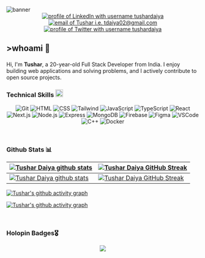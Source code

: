 <picture>
  <source media="(prefers-color-scheme: dark)" srcset="https://github.com/tushar-daiya/tushar-daiya/assets/108505673/6e1345e9-c83c-4906-b4d3-6cff1cbc5916">
  <source media="(prefers-color-scheme: light)" srcset="https://github.com/tushar-daiya/tushar-daiya/assets/108505673/e7f65af2-7d78-408e-a265-ad590b61f389">
  <img alt="banner" src="https://github.com/tushar-daiya/tushar-daiya/assets/108505673/6e1345e9-c83c-4906-b4d3-6cff1cbc5916">
</picture>

<br>
<div align="center">
<a href="https://www.linkedin.com/in/tushardaiya/"><img src="https://img.shields.io/badge/LinkedIn-c778dd?style=for-the-badge&logo=linkedin&logoColor=ffffff" alt="profile of LinkedIn with username tushardaiya" /></a>
<a href="mailto:tdaiya02@gmail.com"><img src="https://img.shields.io/badge/Gmail-c778dd?style=for-the-badge&logo=gmail&logoColor=ffffff" alt="email of Tushar i.e.   tdaiya02@gmail.com" /></a> 
<a href="https://twitter.com/tushardaiya"><img src="https://img.shields.io/badge/Twitter-c778dd?style=for-the-badge&logo=x&logoColor=ffffff" alt="profile of Twitter with username tushardaiya" ></a>
</div>

## <p>>whoami 👋</p>

Hi, I'm <b>Tushar</b>, a 20-year-old Full Stack Developer from India. I enjoy building web applications and solving problems, and I actively contribute to open source projects.

### Technical Skills <img src='https://user-images.githubusercontent.com/74038190/206662607-d9e7591e-bbf9-42f9-9386-29efc927bc16.gif' width="20">

<div align="center">

![Git](https://skillicons.dev/icons?i=git&theme=dark)
![HTML](https://skillicons.dev/icons?i=html&theme=dark)
![CSS](https://skillicons.dev/icons?i=css&theme=dark)
![Tailwind](https://skillicons.dev/icons?i=tailwind&theme=dark)
![JavaScript](https://skillicons.dev/icons?i=js&theme=dark)
![TypeScript](https://skillicons.dev/icons?i=ts&theme=dark)
![React](https://skillicons.dev/icons?i=react&theme=dark)
![Next.js](https://skillicons.dev/icons?i=nextjs&theme=dark)
![Node.js](https://skillicons.dev/icons?i=nodejs&theme=dark)
![Express](https://skillicons.dev/icons?i=express&theme=dark)
![MongoDB](https://skillicons.dev/icons?i=mongodb&theme=dark)
![Firebase](https://skillicons.dev/icons?i=firebase&theme=dark)
![Figma](https://skillicons.dev/icons?i=figma&theme=dark)
![VSCode](https://skillicons.dev/icons?i=vscode&theme=dark)
![C++](https://skillicons.dev/icons?i=cpp&theme=dark)
![Docker](https://skillicons.dev/icons?i=docker&theme=dark)

</div>

 <br />

### Github Stats 📊

| [![Tushar Daiya github stats](https://github-readme-stats-mc4l.vercel.app/api?username=tushar-daiya&rank_icon=percentile&show_icons=true&theme=transparent&show=reviews&title_color=ffffff&icon_color=ffffff&text_color=c778dd&border_color=ffffff&border_radius=8)](https://github.com/tushar-daiya#gh-dark-mode-only) | [![Tushar Daiya GitHub Streak](https://github-readme-streak-stats.herokuapp.com/?user=tushar-daiya&background=transparent&ring=c778dd&border_radius=8&currStreakLabel=ffffff&currStreakNum=c778dd&sideNums=ffffff&sideLabels=c778dd&dates=ffffff)](https://github.com/tushar-daiya#gh-dark-mode-only) |
| ------------------------------------------------------------------------------------------------------------------------------------------------------------------------------------------------------------------------------------------------------------------ | ------------------------------------------------------------------------------------------------------------------------------------------------------------------------------------------------------------------------------------------------ |
| [![Tushar Daiya github stats](https://github-readme-stats-mc4l.vercel.app/api?username=tushar-daiya&rank_icon=percentile&show_icons=true&theme=transparent&show=reviews&title_color=000000&icon_color=000000&text_color=c778dd&border_color=000000&border_radius=8)](https://github.com/tushar-daiya#gh-light-mode-only) | [![Tushar Daiya GitHub Streak](https://github-readme-streak-stats.herokuapp.com/?user=tushar-daiya&background=transparent&ring=c778dd&border_radius=8&currStreakLabel=000000&currStreakNum=c778dd&sideNums=000000&sideLabels=c778dd&dates=000000)](https://github.com/tushar-daiya#gh-light-mode-only) |

[![Tushar's github activity graph](https://github-readme-activity-graph.vercel.app/graph?username=tushar-daiya&bg_color=transparent&line=c778dd&point=c998dd&title_color=ffffff&&hide_border=false#gh-dark-mode-only)](https://github.com/tushar-daiya#gh-dark-mode-only)

<!-- Light Mode -->

[![Tushar's github activity graph](https://github-readme-activity-graph.vercel.app/graph?username=tushar-daiya&bg_color=ffffff&line=c778dd&point=c998dd&text_color=c778dd&&hide_border=false#gh-light-mode-only)](https://github.com/tushar-daiya#gh-light-mode-only)

<br>


### Holopin Badges🎖️

<div align="center">
<img src="https://holopin.me/tushardaiya"/>
</div>
